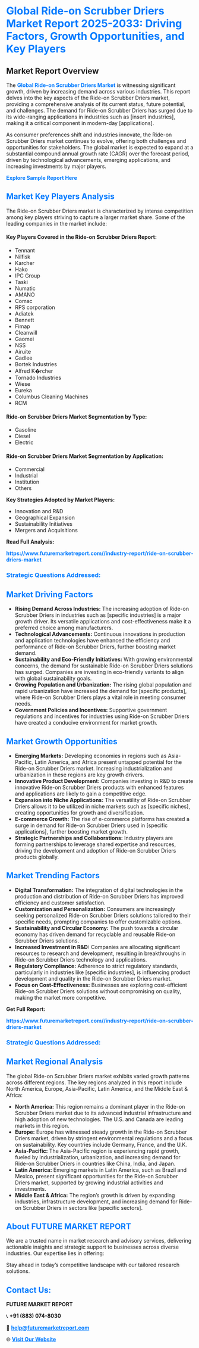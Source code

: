 <h1 style="color: #007BFF;">Global Ride-on Scrubber Driers Market Report 2025-2033: Driving Factors, Growth Opportunities, and Key Players</h1>

<section id="overview">
<h2>Market Report Overview</h2>
<p>The <a href="https://www.futuremarketreport.com//industry-report/ride-on-scrubber-driers-market" style="color: #007BFF; text-decoration: none;"><strong>Global Ride-on Scrubber Driers Market</strong></a> is witnessing significant growth, driven by increasing demand across various industries. This report delves into the key aspects of the Ride-on Scrubber Driers market, providing a comprehensive analysis of its current status, future potential, and challenges. The demand for Ride-on Scrubber Driers has surged due to its wide-ranging applications in industries such as [insert industries], making it a critical component in modern-day [applications].</p>
<p>As consumer preferences shift and industries innovate, the Ride-on Scrubber Driers market continues to evolve, offering both challenges and opportunities for stakeholders. The global market is expected to expand at a substantial compound annual growth rate (CAGR) over the forecast period, driven by technological advancements, emerging applications, and increasing investments by major players.</p>
</section>

<section id="overview">
<p><a href="https://www.futuremarketreport.com//request-sample/reportId=59299" style="color: #007BFF; text-decoration: none;"><strong>Explore Sample Report Here</strong></a></p>
</section>

<section id="key-players">
<h2 style="color: #007BFF;">Market Key Players Analysis</h2>
<p>The Ride-on Scrubber Driers market is characterized by intense competition among key players striving to capture a larger market share. Some of the leading companies in the market include:</p>
<h4>Key Players Covered in the Ride-on Scrubber Driers Report:</h4>
<ul><li>Tennant</li><li>Nilfisk</li><li>Karcher</li><li>Hako</li><li>IPC Group</li><li>Taski</li><li>Numatic</li><li>AMANO</li><li>Comac</li><li>RPS corporation</li><li>Adiatek</li><li>Bennett</li><li>Fimap</li><li>Cleanwill</li><li>Gaomei</li><li>NSS</li><li>Airuite</li><li>Gadlee</li><li>Bortek Industries</li><li>Alfred K�rcher</li><li>Tornado Industries</li><li>Wiese</li><li>Eureka</li><li>Columbus Cleaning Machines</li><li>RCM</li></ul>
<h4>Ride-on Scrubber Driers Market Segmentation by Type:</h4>
<ul><li>Gasoline</li><li>Diesel</li><li>Electric</li></ul>

<h4>Ride-on Scrubber Driers Market Segmentation by Application:</h4>
<ul><li>Commercial</li><li>Industrial</li><li>Institution</li><li>Others</li></ul>
<p><strong>Key Strategies Adopted by Market Players:</strong></p>
<ul>
<li>Innovation and R&D</li>
<li>Geographical Expansion</li>
<li>Sustainability Initiatives</li>
<li>Mergers and Acquisitions</li>
</ul>
</section>

<section>
<p><strong>Read Full Analysis: </strong></p><a href="https://www.futuremarketreport.com//industry-report/ride-on-scrubber-driers-market" style="color: #007BFF; text-decoration: none;"><strong>https://www.futuremarketreport.com//industry-report/ride-on-scrubber-driers-market</strong></a>
<h3 style="color: #007BFF;">Strategic Questions Addressed:</h3>
</section>

<section id="driving-factors">
<h2 style="color: #007BFF;">Market Driving Factors</h2>
<ul>
<li><strong>Rising Demand Across Industries:</strong> The increasing adoption of Ride-on Scrubber Driers in industries such as [specific industries] is a major growth driver. Its versatile applications and cost-effectiveness make it a preferred choice among manufacturers.</li>
<li><strong>Technological Advancements:</strong> Continuous innovations in production and application technologies have enhanced the efficiency and performance of Ride-on Scrubber Driers, further boosting market demand.</li>
<li><strong>Sustainability and Eco-Friendly Initiatives:</strong> With growing environmental concerns, the demand for sustainable Ride-on Scrubber Driers solutions has surged. Companies are investing in eco-friendly variants to align with global sustainability goals.</li>
<li><strong>Growing Population and Urbanization:</strong> The rising global population and rapid urbanization have increased the demand for [specific products], where Ride-on Scrubber Driers plays a vital role in meeting consumer needs.</li>
<li><strong>Government Policies and Incentives:</strong> Supportive government regulations and incentives for industries using Ride-on Scrubber Driers have created a conducive environment for market growth.</li>
</ul>
</section>

<section id="growth-opportunities">
<h2 style="color: #007BFF;">Market Growth Opportunities</h2>
<ul>
<li><strong>Emerging Markets:</strong> Developing economies in regions such as Asia-Pacific, Latin America, and Africa present untapped potential for the Ride-on Scrubber Driers market. Increasing industrialization and urbanization in these regions are key growth drivers.</li>
<li><strong>Innovative Product Development:</strong> Companies investing in R&D to create innovative Ride-on Scrubber Driers products with enhanced features and applications are likely to gain a competitive edge.</li>
<li><strong>Expansion into Niche Applications:</strong> The versatility of Ride-on Scrubber Driers allows it to be utilized in niche markets such as [specific niches], creating opportunities for growth and diversification.</li>
<li><strong>E-commerce Growth:</strong> The rise of e-commerce platforms has created a surge in demand for Ride-on Scrubber Driers used in [specific applications], further boosting market growth.</li>
<li><strong>Strategic Partnerships and Collaborations:</strong> Industry players are forming partnerships to leverage shared expertise and resources, driving the development and adoption of Ride-on Scrubber Driers products globally.</li>
</ul>
</section>

<section id="trending-factors">
<h2 style="color: #007BFF;">Market Trending Factors</h2>
<ul>
<li><strong>Digital Transformation:</strong> The integration of digital technologies in the production and distribution of Ride-on Scrubber Driers has improved efficiency and customer satisfaction.</li>
<li><strong>Customization and Personalization:</strong> Consumers are increasingly seeking personalized Ride-on Scrubber Driers solutions tailored to their specific needs, prompting companies to offer customizable options.</li>
<li><strong>Sustainability and Circular Economy:</strong> The push towards a circular economy has driven demand for recyclable and reusable Ride-on Scrubber Driers solutions.</li>
<li><strong>Increased Investment in R&D:</strong> Companies are allocating significant resources to research and development, resulting in breakthroughs in Ride-on Scrubber Driers technology and applications.</li>
<li><strong>Regulatory Compliance:</strong> Adherence to strict regulatory standards, particularly in industries like [specific industries], is influencing product development and quality in the Ride-on Scrubber Driers market.</li>
<li><strong>Focus on Cost-Effectiveness:</strong> Businesses are exploring cost-efficient Ride-on Scrubber Driers solutions without compromising on quality, making the market more competitive.</li>
</ul>
</section>

<section>
<p><strong>Get Full Report: </strong></p><a href="https://www.futuremarketreport.com//industry-report/ride-on-scrubber-driers-market" style="color: #007BFF; text-decoration: none;"><strong>https://www.futuremarketreport.com//industry-report/ride-on-scrubber-driers-market</strong></a>
<h3 style="color: #007BFF;">Strategic Questions Addressed:</h3>
</section>


<section id="regional-analysis">
<h2 style="color: #007BFF;">Market Regional Analysis</h2>
<p>The global Ride-on Scrubber Driers market exhibits varied growth patterns across different regions. The key regions analyzed in this report include North America, Europe, Asia-Pacific, Latin America, and the Middle East & Africa:</p>
<ul>
<li><strong>North America:</strong> This region remains a dominant player in the Ride-on Scrubber Driers market due to its advanced industrial infrastructure and high adoption of new technologies. The U.S. and Canada are leading markets in this region.</li>
<li><strong>Europe:</strong> Europe has witnessed steady growth in the Ride-on Scrubber Driers market, driven by stringent environmental regulations and a focus on sustainability. Key countries include Germany, France, and the U.K.</li>
<li><strong>Asia-Pacific:</strong> The Asia-Pacific region is experiencing rapid growth, fueled by industrialization, urbanization, and increasing demand for Ride-on Scrubber Driers in countries like China, India, and Japan.</li>
<li><strong>Latin America:</strong> Emerging markets in Latin America, such as Brazil and Mexico, present significant opportunities for the Ride-on Scrubber Driers market, supported by growing industrial activities and investments.</li>
<li><strong>Middle East & Africa:</strong> The region’s growth is driven by expanding industries, infrastructure development, and increasing demand for Ride-on Scrubber Driers in sectors like [specific sectors].</li>
</ul>
</section>

<footer>
<h2 style="color: #007BFF;">About FUTURE MARKET REPORT</h2>
<p>We are a trusted name in market research and advisory services, delivering actionable insights and strategic support to businesses across diverse industries. Our expertise lies in offering:</p>

<p>Stay ahead in today’s competitive landscape with our tailored research solutions.</p>

<h2 style="color: #007BFF;">Contact Us:</h2>
<p><strong>FUTURE MARKET REPORT</strong></p>
<p>📞 <strong>+91 (883) 074-8030</strong></p>
<p>📧 <strong><a href="mailto:help@futuremarketreport.com" style="color: #007BFF;">help@futuremarketreport.com</a></strong></p>
<p>🌐 <strong><a href="https://www.futuremarketreport.com/" style="color: #007BFF;">Visit Our Website</a></strong></p>
</footer>